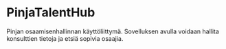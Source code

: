 # PinjaTalentHub

Pinjan osaamisenhallinnan käyttöliittymä. Sovelluksen avulla voidaan hallita konsulttien tietoja ja etsiä sopivia osaajia. 